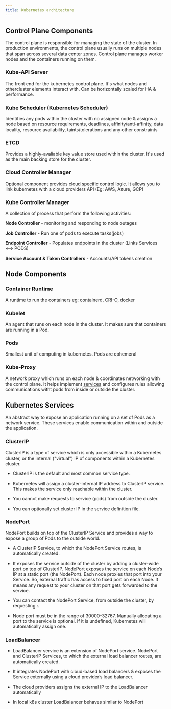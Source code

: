 ```yaml
---
title: Kubernetes architecture
---
```



## Control Plane Components

The control plane is responsible for managing the state of the cluster. In production environments, the control plane usually runs on multiple nodes that span across several data center zones. Control plane manages worker nodes and the containers running on them.

### Kube-API Server

The front end for the kubernetes control plane. It's what nodes and othercluster elements interact with. Can be horizontally scaled for HA & performance.

### Kube Scheduler (Kubernetes Scheduler)

Identifies any pods within the cluster with no assigned node & assigns a node based on resource requirements, deadlines, affinity/anti-affinity, data locality, resource availability, taints/tolerations and any other constraints

### ETCD

Provides a highly-avaliable key value store used within the cluster. It's used as the main backing store for the cluster.

### Cloud Controller Manager

Optional component provides cloud specific control logic. It allows you to link kubernetes with a cloud providers API (Eg: AWS, Azure, GCP)

### Kube Controller Manager

A collection of process that perform the following activities:

**Node Controller** - monitoring and responding to node outages

**Job Controller** - Run one of pods to execute tasks(jobs)

**Endpoint Controller** - Populates endpoints in the cluster (Links Services <==> PODS)

**Service Account & Token Controllers** - Accounts/API tokens creation

## Node Components

### Container Runtime

A runtime to run the containers eg:  containerd, CRI-O, docker

### Kubelet

An agent that runs on each node in the cluster. It makes sure that containers are running in a Pod.

### Pods

Smallest unit of computing in kubernetes. Pods are ephemeral

### Kube-Proxy

A network proxy which runs on each node & coordinates networking with the control plane. It helps implement [services](#kubernetes-services) and configures rules allowing communications witht pods from inside or outside the cluster.

## Kubernetes Services

An abstract way to expose an application running on a set of Pods as a network service. These services enable communication within and outside the application.

### ClusterIP

ClusterIP is a type of service which is only accessible within a Kubernetes cluster, or the internal ("virtual") IP of components within a Kubernetes cluster.

- ClusterIP is the default and most common service type.

- Kubernetes will assign a cluster-internal IP address to ClusterIP service. This makes the service only reachable within the cluster.

- You cannot make requests to service (pods) from outside the cluster.

- You can optionally set cluster IP in the service definition file.

### NodePort
NodePort builds on top of the ClusterIP Service and provides a way to expose a group of Pods to the outside world.

- A ClusterIP Service, to which the NodePort Service routes, is automatically created.

- It exposes the service outside of the cluster by adding a cluster-wide port on top of ClusterIP.
NodePort exposes the service on each Node’s IP at a static port (the NodePort). Each node proxies that port into your Service. So, external traffic has access to fixed port on each Node. It means any request to your cluster on that port gets forwarded to the service.

- You can contact the NodePort Service, from outside the cluster, by requesting <NodeIP>:<NodePort>.

- Node port must be in the range of 30000–32767. Manually allocating a port to the service is optional. If it is undefined, Kubernetes will automatically assign one.

### LoadBalancer
- LoadBalancer service is an extension of NodePort service. NodePort and ClusterIP Services, to which the external load balancer routes, are automatically created.

- It integrates NodePort with cloud-based load balancers & exposes the Service externally using a cloud provider’s load balancer.

- The cloud providers assigns the external IP to the LoadBalancer automatically

- In local k8s cluster LoadBalancer behaves similar to NodePort